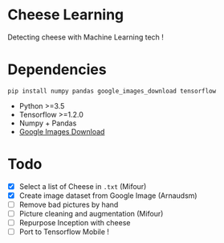 # Cheese Learning
Detecting cheese with Machine Learning tech !

# Dependencies
`pip install numpy pandas google_images_download tensorflow ` 

- Python >=3.5 
- Tensorflow >=1.2.0
- Numpy + Pandas
- [Google Images Download](https://github.com/hardikvasa/google-images-download)


# Todo
- [x] Select a list of Cheese in `.txt` (Mifour)
- [x] Create image dataset from Google Image (Arnaudsm)
- [ ] Remove bad pictures by hand
- [ ] Picture cleaning and augmentation (Mifour)
- [ ] Repurpose Inception with cheese 
- [ ] Port to Tensorflow Mobile !
